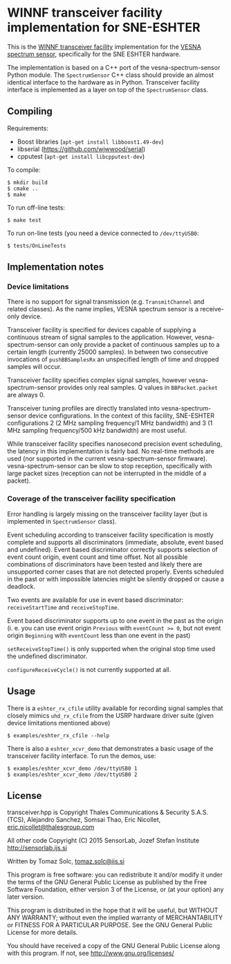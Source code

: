 # WINNF transceiver facility implementation for SNE-ESHTER

This is the [WINNF transceiver facility][1] implementation for the [VESNA
spectrum sensor][2], specifically for the SNE ESHTER hardware.

The implementation is based on a C++ port of the vesna-spectrum-sensor Python
module. The `SpectrumSensor` C++ class should provide an almost identical
interface to the hardware as in Python. Transceiver facility interface is
implemented as a layer on top of the `SpectrumSensor` class.

[1]: http://www.crew-project.eu/portal/transceiver-facility-specification
[2]: https://github.com/avian2/vesna-spectrum-sensor

## Compiling

Requirements:

 * Boost libraries (`apt-get install libboost1.49-dev`)
 * libserial (https://github.com/wjwwood/serial)
 * cpputest (`apt-get install libcpputest-dev`)

To compile:

    $ mkdir build
    $ cmake ..
    $ make

To run off-line tests:

    $ make test

To run on-line tests (you need a device connected to `/dev/ttyUSB0`:

    $ tests/OnLineTests

## Implementation notes

### Device limitations

There is no support for signal transmission (e.g. `TransmitChannel` and related
classes). As the name implies, VESNA spectrum sensor is a receive-only device.

Transceiver facility is specified for devices capable of supplying a continuous
stream of signal samples to the application. However,
vesna-spectrum-sensor can only provide a packet of continuous samples up to a
certain length (currently 25000 samples). In between two consecutive
invocations of `pushBBSamplesRx` an unspecified length of time and dropped
samples will occur.

Transceiver facility specifies complex signal samples, however
vesna-spectrum-sensor provides only real samples. Q values in `BBPacket.packet`
are always 0.

Transceiver tuning profiles are directly translated into vesna-spectrum-sensor
device configurations. In the context of this facility, SNE-ESHTER
configurations 2 (2 MHz sampling frequency/1 MHz bandwidth) and 3 (1 MHz
sampling frequency/500 kHz bandwidth) are most useful.

While transceiver facility specifies nanosecond precision event scheduling, the
latency in this implementation is fairly bad. No real-time methods are used
(nor supported in the current vesna-spectrum-sensor firmware).
vesna-spectrum-sensor can be slow to stop reception, specifically with large
packet sizes (reception can not be interrupted in the middle of a packet).

### Coverage of the transceiver facility specification

Error handling is largely missing on the transceiver facility layer (but is
implemented in `SpectrumSensor` class).

Event scheduling according to transceiver facility specification is mostly
complete and supports all discriminators (immediate, absolute, event based and
undefined). Event based discriminator correctly supports selection of event
count origin, event count and time offset. Not all possible combinations of
discriminators have been tested and likely there are unsupported corner cases
that are not detected properly. Events scheduled in the past or with impossible
latencies might be silently dropped or cause a deadlock.

Two events are available for use in event based discriminator:
`receiveStartTime` and `receiveStopTime`.

Event based discriminator supports up to one event in the past as the origin
(i. e. you can use event origin `Previous` with `eventCount >= 0`, but not
event origin `Beginning` with `eventCount` less than one event in the past)

`setReceiveStopTime()` is only supported when the original stop time used the
undefined discriminator.

`configureReceiveCycle()` is not currently supported at all.

## Usage

There is a `eshter_rx_cfile` utility available for recording signal samples
that closely mimics `uhd_rx_cfile` from the USRP hardware driver suite (given
device limitations mentioned above)

    $ examples/eshter_rx_cfile --help

There is also a `eshter_xcvr_demo` that demonstrates a basic usage of the
transceiver facility interface. To run the demos, use:

    $ examples/eshter_xcvr_demo /dev/ttyUSB0 1
    $ examples/eshter_xcvr_demo /dev/ttyUSB0 2

## License

transceiver.hpp is Copyright Thales Communications & Security S.A.S. (TCS),
Alejandro Sanchez, Somsai Thao, Eric Nicollet, eric.nicollet@thalesgroup.com

All other code Copyright (C) 2015 SensorLab, Jozef Stefan Institute
http://sensorlab.ijs.si

Written by Tomaz Solc, tomaz.solc@ijs.si

This program is free software: you can redistribute it and/or modify
it under the terms of the GNU General Public License as published by
the Free Software Foundation, either version 3 of the License, or
(at your option) any later version.

This program is distributed in the hope that it will be useful,
but WITHOUT ANY WARRANTY; without even the implied warranty of
MERCHANTABILITY or FITNESS FOR A PARTICULAR PURPOSE.  See the
GNU General Public License for more details.

You should have received a copy of the GNU General Public License
along with this program.  If not, see http://www.gnu.org/licenses/
